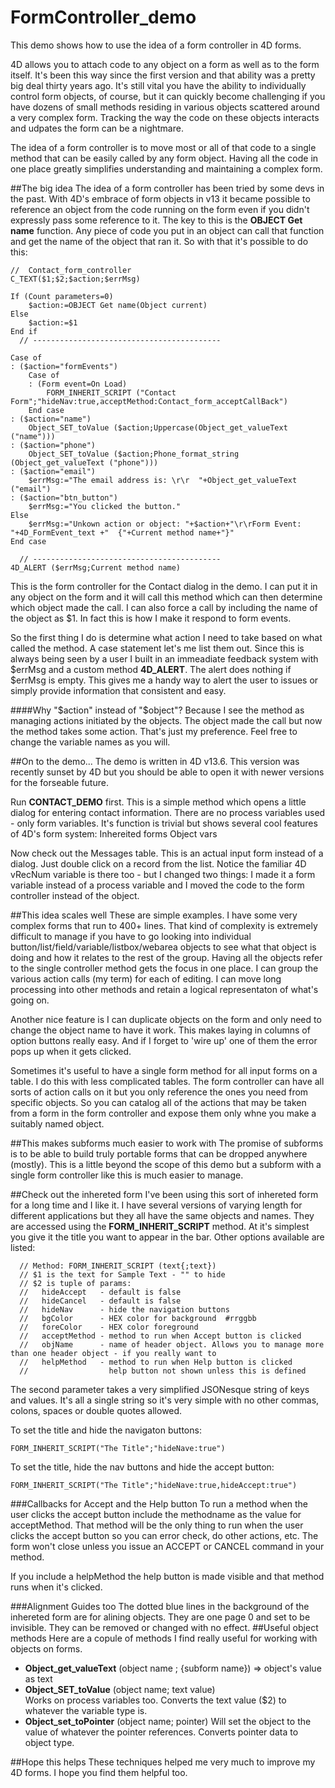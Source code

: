 # FormController_demo
This demo shows how to use the idea of a form controller in 4D forms. 

4D allows you to attach code to any object on a form as well as to the form itself. It's been this way since the first version and that ability was a pretty big deal thirty years ago. It's still vital you have the ability to individually control form objects, of course, but it can quickly become challenging if you have dozens of small methods residing in various objects scattered around a very complex form. Tracking the way the code on these objects interacts and udpates the form can be a nightmare. 

The idea of a form controller is to move most or all of that code to a single method that can be easily called by any form object. Having all the code in one place greatly simplifies understanding and maintaining a complex form. 


##The big idea
The idea of a form controller has been tried by some devs in the past. With 4D's embrace of form objects in v13 it became possible to reference an object from the code running on the form even if you didn't expressly pass some reference to it. The key to this is the **OBJECT Get name** function. Any piece of code you put in an object can call that function and get the name of the object that ran it. So with that it's possible to do this:

```
//  Contact_form_controller
C_TEXT($1;$2;$action;$errMsg)

If (Count parameters=0)
	$action:=OBJECT Get name(Object current)
Else 
	$action:=$1
End if 
  // ------------------------------------------

Case of 
: ($action="formEvents")
	Case of 
	: (Form event=On Load)
		FORM_INHERIT_SCRIPT ("Contact Form";"hideNav:true,acceptMethod:Contact_form_acceptCallBack")
	End case 
: ($action="name")
	Object_SET_toValue ($action;Uppercase(Object_get_valueText ("name")))
: ($action="phone")
	Object_SET_toValue ($action;Phone_format_string (Object_get_valueText ("phone")))
: ($action="email")
	$errMsg:="The email address is: \r\r  "+Object_get_valueText ("email")
: ($action="btn_button")
	$errMsg:="You clicked the button."
Else 
	$errMsg:="Unkown action or object: "+$action+"\r\rForm Event: "+4D_FormEvent_text +"  {"+Current method name+"}"
End case 

  // ------------------------------------------
4D_ALERT ($errMsg;Current method name)
```
This is the form controller for the Contact dialog in the demo. I can put it in any object on the form and it will call this method which can then determine which object made the call. I can also force a call by including the name of the object as $1. In fact this is how I make it respond to form events. 

So the first thing I do is determine what action I need to take based on what called the method. A case statement let's me list them out. Since this is always being seen by a user I built in an immeadiate feedback system with $errMsg and a custom method **4D_ALERT**. The alert does nothing if $errMsg is empty. This gives me a handy way to alert the user to issues or simply provide information that consistent and easy. 

####Why "$action" instead of "$object"?
Because I see the method as managing actions initiated by the objects. The object made the call but now the method takes some action. That's just my preference. Feel free to change the variable names as you will. 

##On to the demo...
The demo is written in 4D v13.6. This version was recently sunset by 4D but you should be able to open it with newer versions for the forseable future. 

Run **CONTACT_DEMO** first. This is a simple method which opens a little dialog for entering contact information. There are no process variables used - only form variables. It's function is trivial but shows several cool features of 4D's form system:
    Inhereited forms
    Object vars 
    
Now check out the Messages table. This is an actual input form instead of a dialog. Just double click on a record from the list. Notice the familiar 4D vRecNum variable is there too - but I changed two things: I made it a form variable instead of a process variable and I moved the code to the form controller instead of the object. 

##This idea scales well
These are simple examples. I have some very complex forms that run to 400+ lines. That kind of complexity is extremely difficult to manage if you have to go looking into individual button/list/field/variable/listbox/webarea objects to see what that object is doing and how it relates to the rest of the group. Having all the objects refer to the single controller method gets the focus in one place. I can group the various action calls (my term) for each of editing. I can move long processing into other methods and retain a logical representaton of what's going on.

Another nice feature is I can duplicate objects on the form and only need to change the object name to have it work. This makes laying in columns of option buttons really easy. And if I forget to 'wire up' one of them the error pops up when it gets clicked.

Sometimes it's useful to have a single form method for all input forms on a table. I do this with less complicated tables. The form controller can have all sorts of action calls on it but you only reference the ones you need from specific objects. So you can catalog all of the actions that may be taken from a form in the form controller and expose them only whne you make a suitably named object.

##This makes subforms much easier to work with
The promise of subforms is to be able to build truly portable forms that can be dropped anywhere (mostly). This is a little beyond the scope of this demo but a subform with a single form controller like this is much easier to manage.

##Check out the inhereted form 
I've been using this sort of inhereted form for a long time and I like it. I have several versions of varying length for different applications but they all have the same objects and names. They are accessed using the **FORM_INHERIT_SCRIPT** method. At it's simplest you give it the title you want to appear in the bar. Other options available are listed: 
```  
  // Method: FORM_INHERIT_SCRIPT (text{;text})
  // $1 is the text for Sample Text - "" to hide
  // $2 is tuple of params:
  //   hideAccept   - default is false
  //   hideCancel   - default is false
  //   hideNav      - hide the navigation buttons
  //   bgColor      - HEX color for background  #rrggbb
  //   foreColor    - HEX color foreground
  //   acceptMethod - method to run when Accept button is clicked
  //   objName      - name of header object. Allows you to manage more than one header object - if you really want to
  //   helpMethod   - method to run when Help button is clicked
  //                  help button not shown unless this is defined
  ```
  The second parameter takes a very simplified JSONesque string of keys and values. It's all a single string so it's very simple with no other commas, colons, spaces or double quotes allowed. 

To set the title and hide the navigaton buttons: 
  ```
  FORM_INHERIT_SCRIPT("The Title";"hideNave:true") 
```
To set the title, hide the nav buttons and hide the accept button:
  ```
  FORM_INHERIT_SCRIPT("The Title";"hideNave:true,hideAccept:true") 
```
###Callbacks for Accept and the Help button
To run a method when the user clicks the accept button include the methodname as the value for acceptMethod. That method will be the only thing to run when the user clicks the accept button so you can error check, do other actions, etc. The form won't close unless you issue an ACCEPT or CANCEL command in your method. 

If you include a helpMethod the help button is made visible and that method runs when it's clicked. 

###Alignment Guides too
The dotted blue lines in the background of the inhereted form are for alining objects. They are one page 0 and set to be invisible. They can be removed or changed with no effect. 
##Useful object methods
Here are a copule of methods I find really useful for working with objects on forms. 
- **Object_get_valueText** (object name ; {subform name}) => object's value as text
- **Object_SET_toValue** (object name; text value)  
    Works on process variables too. Converts the text value ($2) to whatever the variable type is. 
- **Object_set_toPointer** (object name; pointer) 
    Will set the object to the value of whatever the pointer references. Converts pointer data to object type. 
  
##Hope this helps
  These techniques helped me very much to improve my 4D forms. I hope you find them helpful too. 
